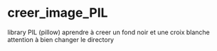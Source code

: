 # creer_image_PIL
library PIL (pillow)
aprendre à creer un fond noir et une croix blanche
attention à bien changer le directory
